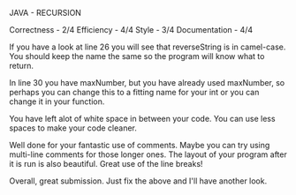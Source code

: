 JAVA - RECURSION

Correctness    - 2/4
Efficiency     - 4/4
Style          - 3/4
Documentation  - 4/4


If you have a look at line 26 you will see that reverseString
is in camel-case. You should keep the name the same so 
the program will know what to return. 

In line 30 you have maxNumber, but you have already used
maxNumber, so perhaps you can change this to a fitting 
name for your int or you can change it in your function. 

You have left alot of white space in between your code. 
You can use less spaces to make your code cleaner.

Well done for your fantastic use of comments. Maybe you can
try using multi-line comments for those longer ones.
The layout of your program after it is run is also beautiful.
Great use of the line breaks!

Overall, great submission. Just fix the above and I'll have
another look.
